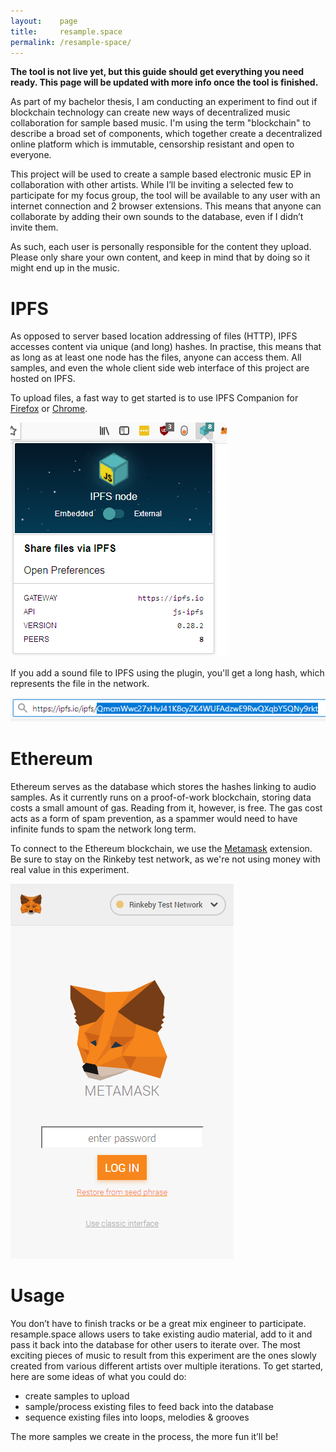 ```yaml
---
layout:    page
title:     resample.space
permalink: /resample-space/
---
```


__The tool is not live yet, but this guide should get everything you need ready. 
This page will be updated with more info once the tool is finished.__

As part of my bachelor thesis, I am conducting an experiment to find out if blockchain technology can create new ways of decentralized music collaboration for sample based music.
I'm using the term "blockchain" to describe a broad set of components, which together create a decentralized online platform which is immutable, censorship resistant and open to everyone.

This project will be used to create a sample based electronic music EP in collaboration with other artists. While I’ll be inviting a selected few to participate for my focus group, the tool will be available to any user with an internet connection and 2 browser extensions. This means that anyone can collaborate by adding their own sounds to the database, even if I didn’t invite them. 

As such, each user is personally responsible for the content they upload.
Please only share your own content, and keep in mind that by doing so it might end up in the music.

# IPFS
As opposed to server based location addressing of files (HTTP), IPFS accesses content via unique (and long) hashes.
In practise, this means that as long as at least one node has the files, anyone can access them. All samples, and even the whole client side web interface of this project are hosted on IPFS.

To upload files, a fast way to get started is to use IPFS Companion for [Firefox](https://addons.mozilla.org/en-US/firefox/addon/ipfs-companion/) or [Chrome](https://chrome.google.com/webstore/detail/ipfs-companion/nibjojkomfdiaoajekhjakgkdhaomnch).

![](/images/resample-space/ipfs_companion_embedded.png)

If you add a sound file to IPFS using the plugin, you'll get a long hash, which represents the file in the network.

![](/images/resample-space/ipfs_hash.PNG)

# Ethereum

Ethereum serves as the database which stores the hashes linking to audio samples. As it currently runs on a proof-of-work blockchain, storing data costs a small amount of gas. Reading from it, however, is free. The gas cost acts as a form of spam prevention, as a spammer would need to have infinite funds to spam the network long term.

To connect to the Ethereum blockchain, we use the [Metamask](https://metamask.io/) extension. Be sure to stay on the Rinkeby test network, as we're not using money with real value in this experiment.

![](/images/resample-space/metamask.png)

# Usage

You don’t have to finish tracks or be a great mix engineer to participate. resample.space allows users to take existing audio material, add to it and pass it back into the database for other users to iterate over. The most exciting pieces of music to result from this experiment are the ones slowly created from various different artists over multiple iterations.
To get started, here are some ideas of what you could do:

- create samples to upload
- sample/process existing files to feed back into the database
- sequence existing files into loops, melodies & grooves

The more samples we create in the process, the more fun it’ll be!